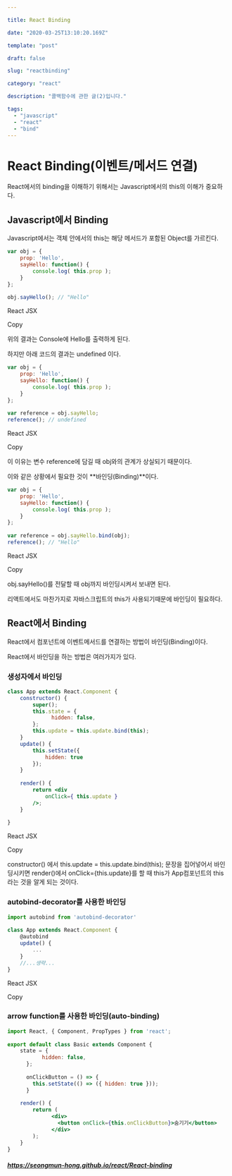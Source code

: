 ```yaml
---

title: React Binding

date: "2020-03-25T13:10:20.169Z"

template: "post"

draft: false

slug: "reactbinding"

category: "react"

description: "콜백함수에 관한 글(2)입니다."

tags:
  - "javascript"
  - "react"
  - "bind"
---
```

# React Binding(이벤트/메서드 연결)

React에서의 binding을 이해하기 위해서는 Javascript에서의 this의 이해가 중요하다.

## Javascript에서 Binding

Javascript에서는 객체 안에서의 this는 해당 메서드가 포함된 Object를 가르킨다.

```jsx
var obj = {  
    prop: 'Hello',
    sayHello: function() {
        console.log( this.prop );
    }
};
 
obj.sayHello(); // "Hello"
```

React JSX

Copy

위의 결과는 Console에 Hello를 출력하게 된다.

하지만 아래 코드의 결과는 undefined 이다.

```jsx
var obj = {  
    prop: 'Hello',
    sayHello: function() {
        console.log( this.prop );
    }
};
 
var reference = obj.sayHello;
reference(); // undefined
```

React JSX

Copy

이 이유는 변수 reference에 담길 때 obj와의 관계가 상실되기 때문이다.

이와 같은 상황에서 필요한 것이 **바인딩(Binding)**이다.

```jsx
var obj = {  
    prop: 'Hello',
    sayHello: function() {
        console.log( this.prop );
    }
};
 
var reference = obj.sayHello.bind(obj);
reference(); // "Hello"
```

React JSX

Copy

obj.sayHello()를 전달할 때 obj까지 바인딩시켜서 보내면 된다.

리액트에서도 마찬가지로 자바스크립트의 this가 사용되기때문에 바인딩이 필요하다.

## React에서 Binding

React에서 컴포넌트에 이벤트메서드를 연결하는 방법이 바인딩(Binding)이다.

React에서 바인딩을 하는 방법은 여러가지가 있다.

### 생성자에서 바인딩

```jsx
class App extends React.Component {
    constructor() {
        super();
        this.state = {
              hidden: false,
        };
        this.update = this.update.bind(this);
    }
    update() {
        this.setState({
            hidden: true
        });
    }
 
    render() {
        return <div
            onClick={ this.update }
        />;
    }
 
}
```

React JSX

Copy

constructor() 에서 this.update = this.update.bind(this); 문장을 집어넣어서 바인딩시키면 render()에서 onClick={this.update}를 할 때 this가 App컴포넌트의 this라는 것을 알게 되는 것이다.

### autobind-decorator를 사용한 바인딩

```jsx
import autobind from 'autobind-decorator'
 
class App extends React.Component {  
    @autobind
    update() {
        ...
    }
    //...생략...
}
```

React JSX

Copy

### arrow function를 사용한 바인딩(auto-binding)

```jsx
import React, { Component, PropTypes } from 'react';
 
export default class Basic extends Component {
    state = {
           hidden: false,
      };
 
      onClickButton = () => {
        this.setState(() => ({ hidden: true }));
      }
    
    render() {
        return (
              <div>
                <button onClick={this.onClickButton}>숨기기</button>
              </div>
        );
    }
}
```





##### ***https://seongmun-hong.github.io/react/React-binding***

